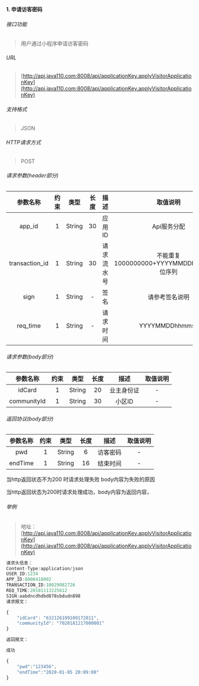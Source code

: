

**1\. 申请访客密码**
###### 接口功能
> 用户通过小程序申请访客密码

###### URL
> [http://api.java110.com:8008/api/applicationKey.applyVisitorApplicationKey](http://api.java110.com:8008/api/applicationKey.applyVisitorApplicationKey)

###### 支持格式
> JSON

###### HTTP请求方式
> POST

###### 请求参数(header部分)
|参数名称|约束|类型|长度|描述|取值说明|
| :-: | :-: | :-: | :-: | :-: | :-:|
|app_id|1|String|30|应用ID|Api服务分配|
|transaction_id|1|String|30|请求流水号|不能重复 1000000000+YYYYMMDDhhmmss+6位序列 |
|sign|1|String|-|签名|请参考签名说明|
|req_time|1|String|-|请求时间|YYYYMMDDhhmmss|

###### 请求参数(body部分)
|参数名称|约束|类型|长度|描述|取值说明|
| :-: | :-: | :-: | :-: | :-: | :-: |
|idCard|1|String|20|业主身份证|-|
|communityId|1|String|30|小区ID|-|



###### 返回协议(body部分)
|参数名称|约束|类型|长度|描述|取值说明|
| :-: | :-: | :-: | :-: | :-: | :-: |
|pwd|1|String|6|访客密码|-|
|endTime|1|String|16|结束时间|-|

当http返回状态不为200 时请求处理失败 body内容为失败的原因

当http返回状态为200时请求处理成功，body内容为返回内容，



###### 举例
> 地址：[http://api.java110.com:8008/api/applicationKey.applyVisitorApplicationKey](http://api.java110.com:8008/api/applicationKey.applyVisitorApplicationKey)

``` javascript
请求头信息：
Content-Type:application/json
USER_ID:1234
APP_ID:8000418002
TRANSACTION_ID:10029082726
REQ_TIME:20181113225612
SIGN:aabdncdhdbd878sbdudn898
请求报文：

{
	"idCard": "632126199109172011",
	"communityId": "7020181217000001"
}

返回报文：

成功

{
    "pwd":"123456",
    "endTime":"2020-01-05 20:09:00"
}

```
